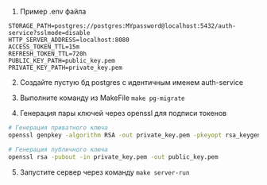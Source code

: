 1. Пример .env файла
```
STORAGE_PATH=postgres://postgres:MYpassword@localhost:5432/auth-service?sslmode=disable
HTTP_SERVER_ADDRESS=localhost:8080
ACCESS_TOKEN_TTL=15m
REFRESH_TOKEN_TTL=720h
PUBLIC_KEY_PATH=public_key.pem
PRIVATE_KEY_PATH=private_key.pem
```
2. Создайте пустую бд postgres с идентичным именем auth-service
   
3. Выполните команду из MakeFile ```make pg-migrate```
 
4. Генерация пары ключей через openssl для подписи токенов
```bash
# Генерация приватного ключа
openssl genpkey -algorithm RSA -out private_key.pem -pkeyopt rsa_keygen_bits:2048
```
```bash
# Генерация публичного ключа
openssl rsa -pubout -in private_key.pem -out public_key.pem
```
5. Запустите сервер через команду ```make server-run```
